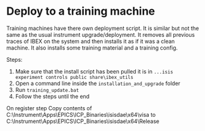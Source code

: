 # Deploy to a training machine

Training machines have there own deployment script. It is similar but not the same as the usual instrument upgrade/deployment. It removes all previous traces of IBEX on the system and then installs it as if it was a clean machine. It also installs some training material and a training config.

Steps:

1. Make sure that the install script has been pulled it is in `...isis experiment controls public share\ibex_utils`
1. Open a command line inside the `installation_and_upgrade` folder
1. Run `training_update.bat`
1. Follow the steps until the end

On register step
Copy contents of C:\Instrument\Apps\EPICS\ICP_Binaries\isisdae\x64\visa to C:\Instrument\Apps\EPICS\ICP_Binaries\isisdae\x64\Release


